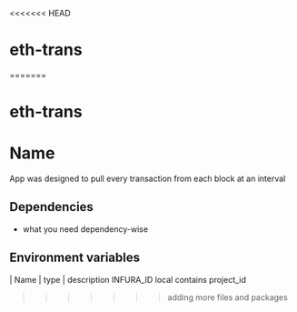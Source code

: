 <<<<<<< HEAD
# eth-trans
=======
# eth-trans
# Name
App was designed to pull every transaction from each block at an interval
## Dependencies
- what you need dependency-wise
## Environment variables
| Name	 |	 type	 |	 description
INFURA_ID	local		contains project_id
>>>>>>> adding more files and packages
